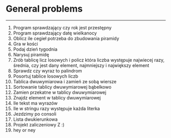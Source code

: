 # General problems

-----

1. Program sprawdzający czy rok jest przestępny
2. Program sprawdzający datę wielkanocy
3. Oblicz ile cegieł potrzeba do zbudowania piramidy
4. Gra w kości
5. Podaj dzień tygodnia
6. Narysuj piramidę
7. Zrób tablicę licz losowych i policz która liczba występuje najwiecej razy, średnia, czy jest dany element, najmniejszy i największy element
8. Sprawdz czy wyraz to palindrom
9. Posortuj tablice losowych liczb
10. Tablica dwuwymiarowa i zamień ze sobą wiersze
11. Sortowanie tablicy dwuwymiarowej bąbelkowo
12. Zamien przekatne w tablicy dwuwymiarowej
13. Znajdz element w tablicy dwuwymiarowej
14. Ile tekst ma wyrazów
15. Ile w stringu razy występuje każda literka
16. Jezdzimy po consoli
17. Lista dwukierunkowa
18. Projekt zaliczeniowy Z :)
19. hey or ney